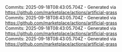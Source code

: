 Commits: 2025-09-18T08:43:05.704Z - Generated via https://github.com/marketplace/actions/artificial-grass
<br>
Commits: 2025-09-18T08:43:05.704Z - Generated via https://github.com/marketplace/actions/artificial-grass
<br>
Commits: 2025-09-18T08:43:05.704Z - Generated via https://github.com/marketplace/actions/artificial-grass
<br>
Commits: 2025-09-18T08:43:05.704Z - Generated via https://github.com/marketplace/actions/artificial-grass
<br>
